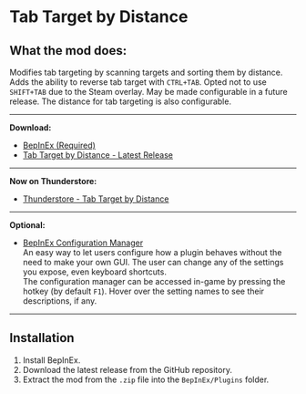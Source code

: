 # Tab Target by Distance

## What the mod does:
Modifies tab targeting by scanning targets and sorting them by distance. Adds the ability to reverse tab target with `CTRL+TAB`. Opted not to use `SHIFT+TAB` due to the Steam overlay. May be made configurable in a future release. The distance for tab targeting is also configurable.

---

**Download:**

- [BepInEx (Required)](https://github.com/BepInEx/BepInEx/releases)  
- [Tab Target by Distance - Latest Release](https://github.com/staticextasy/Tab-Target-by-Distance/releases/)

---

**Now on Thunderstore:**
- [Thunderstore - Tab Target by Distance](https://thunderstore.io/c/erenshor/p/StaticExtasy/TabTargetbyDistance/)

---

**Optional:**

- [BepInEx Configuration Manager](https://github.com/BepInEx/BepInEx.ConfigurationManager/releases)  
  An easy way to let users configure how a plugin behaves without the need to make your own GUI. The user can change any of the settings you expose, even keyboard shortcuts.  
  The configuration manager can be accessed in-game by pressing the hotkey (by default `F1`). Hover over the setting names to see their descriptions, if any.

---

## Installation

1. Install BepInEx.
2. Download the latest release from the GitHub repository.
3. Extract the mod from the `.zip` file into the `BepInEx/Plugins` folder.
